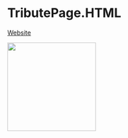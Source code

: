 # TributePage.HTML



<a href = "file:///Users/timothynkata/Desktop/HTML%20Practice/Tribute%20Page/tribute.html">Website</a><br>

<img src="file:///Users/timothynkata/Desktop/Screen%20Shot%202020-05-12%20at%208.46.12%20PM.png" width=200><br>
